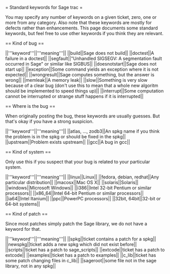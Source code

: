 = Standard keywords for Sage trac =

You may specify any number of keywords on a given ticket, zero, one or more from any category.
Also note that these keywords are mostly for defects rather than enhancements.
This page documents some standard keywords, but feel free to use other keywords if you think they are relevant.

== Kind of bug ==

||'''keyword'''||'''meaning'''||
||build||Sage does not build||
||doctest||A failure in a doctest||
||segfault||"Unhandled SIGSEGV: A segmentation fault occurred in Sage" or similar like SIGBUS||
||doesnotstart||Sage does not start up||
||exception||Some command yields an exception where it is not expected||
||wrongresult||Sage computes something, but the answer is wrong||
||memleak||A memory leak||
||slow||Something is very slow because of a clear bug (don't use this to mean that a whole new algoritm should be implemented to speed things up)||
||interrupt||Some computation cannot be interrupted or strange stuff happens if it is interrupted||

== Where is the bug ==

When originally posting the bug, these keywords are usually guesses.  But that's okay if you have a strong suspicion.

||'''keyword'''||'''meaning'''||
||atlas, ..., zodb3||An spkg name if you think the problem is in the spkg or should be fixed in the spkg||
||upstream||Problem exists upstream||
||gcc||A bug in gcc||

== Kind of system ==

Only use this if you suspect that your bug is related to your particular system.

||'''keyword'''||'''meaning'''||
||linux||Linux||
||fedora, debian, redhat||Any particular distribution||
||macosx||Mac OS X||
||solaris||Solaris||
||windows||Microsoft Windows||
||i386||Intel 32-bit Pentium or similar processors||
||x86_64||Intel 64-bit Pentium or similar processors||
||ia64||Intel Itanium||
||ppc||PowerPC processors||
||32bit, 64bit||32-bit or 64-bit systems||

== Kind of patch ==

Since most patches simply patch the Sage library, we do not have a keyword for that.

||'''keyword'''||'''meaning'''||
||spkg||ticket contains a patch for a spkg||
||newspkg||ticket adds a new spkg which did not exist before||
||scripts||ticket has a patch to sage_scripts||
||extcode||ticket has a patch to extcode||
||examples||ticket has a patch to examples||
||c_lib||ticket has some patch changing files in c_lib||
||sageroot||some file not in the sage library, not in any spkg||
